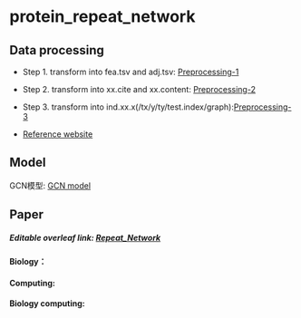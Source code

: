 # protein_repeat_network

## Data processing

* Step 1. transform into fea.tsv and adj.tsv: [Preprocessing-1](https://github.com/user8831222/protein_repeat_network/blob/main/script/to_adj_fea.py)

* Step 2. transform into xx.cite and xx.content: [Preprocessing-2](https://github.com/user8831222/protein_repeat_network/blob/main/script/to_cite_content.py)

* Step 3. transform into ind.xx.x(/tx/y/ty/test.index/graph):[Preprocessing-3](https://github.com/user8831222/protein_repeat_network/blob/main/script/to_plantoid_data.py)

* [Reference website](https://github.com/NIRVANALAN/gcn_analysis/blob/master/notebook/Plantenoid%20Citation%20Data%20Format%20Transformation.ipynb)


## Model
GCN模型: [GCN model](https://github.com/user8831222/protein_repeat_network/tree/main/model)


## Paper
##### Editable overleaf link: [Repeat_Network](https://www.overleaf.com/2396985619scdmrksxzjzy)

#### Biology：

#### Computing:

#### Biology computing:


